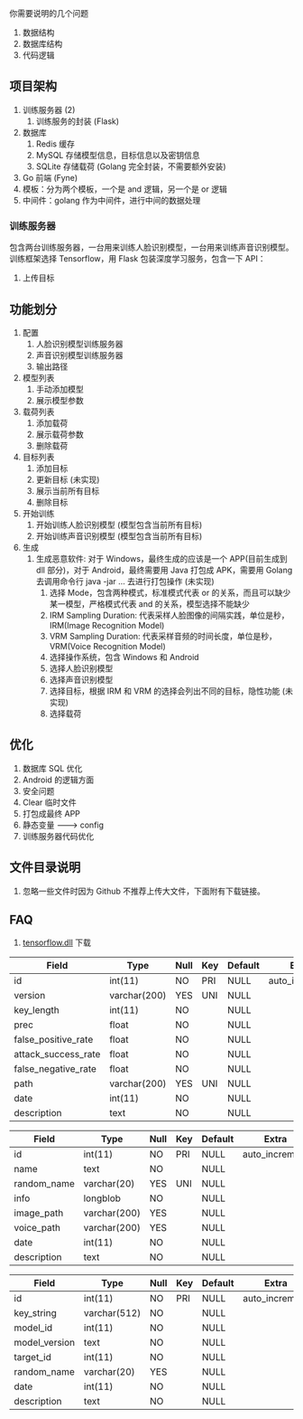 你需要说明的几个问题

1. 数据结构
2. 数据库结构
3. 代码逻辑

## 项目架构

1. 训练服务器 (2)
	1. 训练服务的封装 (Flask)
2. 数据库
	1. Redis 缓存
	2. MySQL 存储模型信息，目标信息以及密钥信息
	3. SQLite 存储载荷 (Golang 完全封装，不需要额外安装)
3. Go 前端 (Fyne)
4. 模板：分为两个模板，一个是 and 逻辑，另一个是 or 逻辑
5. 中间件：golang 作为中间件，进行中间的数据处理

### 训练服务器

包含两台训练服务器，一台用来训练人脸识别模型，一台用来训练声音识别模型。训练框架选择 Tensorflow，用 Flask 包装深度学习服务，包含一下 API：

1. 上传目标

## 功能划分

1. 配置  
   1. 人脸识别模型训练服务器  
   2. 声音识别模型训练服务器  
   3. 输出路径  
2. 模型列表  
   1. 手动添加模型  
   2. 展示模型参数  
3. 载荷列表  
   1. 添加载荷  
   2. 展示载荷参数  
   3. 删除载荷  
4. 目标列表  
   1. 添加目标  
   2. 更新目标 (未实现)  
   3. 展示当前所有目标  
   4. 删除目标  
5. 开始训练  
   1. 开始训练人脸识别模型 (模型包含当前所有目标)  
   2. 开始训练声音识别模型 (模型包含当前所有目标)  
6. 生成  
   1. 生成恶意软件: 对于 Windows，最终生成的应该是一个 APP(目前生成到 dll 部分)，对于 Android，最终需要用 Java 打包成 APK，需要用 Golang 去调用命令行 java -jar … 去进行打包操作 (未实现)
       1. 选择 Mode，包含两种模式，标准模式代表 or 的关系，而且可以缺少某一模型，严格模式代表 and 的关系，模型选择不能缺少  
       2. IRM Sampling Duration: 代表采样人脸图像的间隔实践，单位是秒，IRM(Image Recognition Model)  
       3. VRM Sampling Duration: 代表采样音频的时间长度，单位是秒，VRM(Voice Recognition Model)  
       4. 选择操作系统，包含 Windows 和 Android  
       5. 选择人脸识别模型  
       6. 选择声音识别模型  
       7. 选择目标，根据 IRM 和 VRM 的选择会列出不同的目标，隐性功能 (未实现)  
       8. 选择载荷

## 优化

1. 数据库 SQL 优化
2. Android 的逻辑方面
3. 安全问题
4. Clear 临时文件
5. 打包成最终 APP
6. 静态变量 ---> config
7. 训练服务器代码优化

## 文件目录说明

1. 忽略一些文件时因为 Github 不推荐上传大文件，下面附有下载链接。

## FAQ

1. [tensorflow.dll](https://pan.baidu.com/s/1G_yf5PRDTwNMD08tptCWLg?pwd=7zsc) 下载

| Field | Type | Null | Key | Default | Extra |  
|---------------------|--------------|------|-----|---------|----------------|  
| id | int(11) | NO | PRI | NULL | auto_increment |  
| version | varchar(200) | YES | UNI | NULL |                |  
| key_length | int(11) | NO |     | NULL |                |  
| prec | float | NO |     | NULL |                |  
| false_positive_rate | float | NO |     | NULL |                |  
| attack_success_rate | float | NO |     | NULL |                |  
| false_negative_rate | float | NO |     | NULL |                |  
| path | varchar(200) | YES | UNI | NULL |                |  
| date | int(11) | NO |     | NULL |                |  
| description | text | NO |     | NULL |                |  

| Field       | Type         | Null | Key | Default | Extra          |
|---------------------|--------------|------|-----|---------|----------------|
| id          | int(11)      | NO   | PRI | NULL    | auto_increment |
| name        | text         | NO   |     | NULL    |                |
| random_name | varchar(20)  | YES  | UNI | NULL    |                |
| info        | longblob     | NO   |     | NULL    |                |
| image_path  | varchar(200) | YES  |     | NULL    |                |
| voice_path  | varchar(200) | YES  |     | NULL    |                |
| date        | int(11)      | NO   |     | NULL    |                |
| description | text         | NO   |     | NULL    |                |

| Field         | Type         | Null | Key | Default | Extra          |
|---------------------|--------------|------|-----|---------|----------------|
| id            | int(11)      | NO   | PRI | NULL    | auto_increment |
| key_string    | varchar(512) | NO   |     | NULL    |                |
| model_id      | int(11)      | NO   |     | NULL    |                |
| model_version | text         | NO   |     | NULL    |                |
| target_id     | int(11)      | NO   |     | NULL    |                |
| random_name   | varchar(20)  | YES  |     | NULL    |                |
| date          | int(11)      | NO   |     | NULL    |                |
| description   | text         | NO   |     | NULL    |                |
